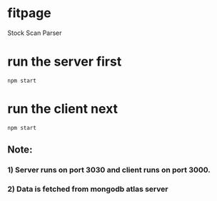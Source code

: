 # fitpage
Stock Scan Parser

# run the server first 
`npm start`

# run the client next
`npm start`

## Note:
### 1) Server runs on port 3030 and client runs on port 3000.
### 2) Data is fetched from mongodb atlas server
